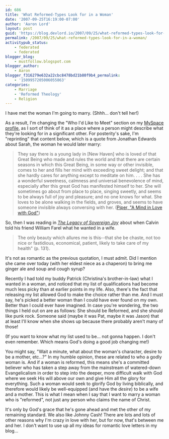 ```yaml
---
id: 686
title: 'What Reformed-Types Look for in a Woman'
date: '2007-09-25T16:19:00-07:00'
author: 'Aaron Lord'
layout: post
guid: 'https://blog.devlord.io/2007/09/25/what-reformed-types-look-for-in-a-woman/'
permalink: /2007/09/25/what-reformed-types-look-for-in-a-woman/
activitypub_status:
    - federated
    - federated
blogger_blog:
    - mustfollow.blogspot.com
blogger_author:
    - Aaron
blogger_f316279e632a22cbc8478bd21b80f9b4_permalink:
    - '1509957205006055863'
categories:
    - Marriage
    - 'Reformed Theology'
    - Religion
---
```


I have met the woman I'm going to marry. (Shhh... don't tell her!)

As a result, I'm changing the "Who I'd Like to Meet" section on my <a href="http://www.myspace.com/fiddler56">MySpace profile</a>, as I sort of think of it as a place where a person might describe what they're looking for in a significant other. For posterity's sake, I'm "reprinting" that content below, which is a quote from Jonathan Edwards about Sarah, the woman he would later marry:
<blockquote>They say there is a young lady in [New Haven] who is loved of that Great Being who made and rules the world and that there are certain seasons in which this Great Being, in some way or other invisible, comes to her and fills her mind with exceeding sweet delight; and that she hardly cares for anything except to meditate on him. . . . She has a wonderful sweetness, calmness and universal benevolence of mind, especially after this great God has manifested himself to her. She will sometimes go about from place to place, singing sweetly, and seems to be always full of joy and pleasure; and no one knows for what. She loves to be alone walking in the fields, and groves, and seems to have someone invisible always conversing with her. (<a href="http://www.desiringgod.org/resourcelibrary/conferencemessages/bydate/1473_a_mind_in_love_with_god/">Piper, "A Mind in Love with God"</a>)</blockquote>
So, then I was reading in <a href="http://www.amazon.com/gp/product/1581348134?ie=UTF8&amp;tag=lbmusic&amp;linkCode=as2&amp;camp=1789&amp;creative=9325&amp;creativeASIN=1581348134"><i>The Legacy of Sovereign Joy</i></a><img src="http://www.assoc-amazon.com/e/ir?t=lbmusic&amp;l=as2&amp;o=1&amp;a=1581348134" alt="" width="1" height="1" border="0" /> about when Calvin told his friend William Farel what he wanted in a wife.
<blockquote>The only beauty which allures me is this--that she be chaste, not too nice or fastidious, economical, patient, likely to take care of my health" (p. 131).</blockquote>
It's not as romantic as the previous quotation, I must admit. Did I mention she came over today (with her eldest niece as a chaperon) to bring me ginger ale and soup and cough syrup?

Recently I had told my buddy Patrick (Christina's brother-in-law) what I wanted in a woman, and noticed that my list of qualifications had become much less picky than at earlier points in my life. Also, there's the fact that releasing my list allowed God to make the choice rather than me. And I must say, he's picked a better woman than I could have ever found on my own. Better than I could ever have imagined. In case you're wondering, the two things I held out on are as follows: She should be Reformed, and she should like punk rock. Someone said (maybe it was Pat, maybe it was Jason) that at least I'll know when she shows up because there probably aren't many of those!

(If you want to know what my list used to be... not gonna happen. I don't even remember. Which means God's doing a good job changing me!)

You might say, "Wait a minute, what about the woman's character, desire to be a mother, etc...?" In my humble opinion, these are related to who a godly woman is. And if a woman is reformed, this means she's a committed believer who has taken a step away from the mainstream of watered-down Evangelicalism in order to step into the deeper, more difficult walk with God where we seek His will above our own and give Him all the glory for everything. Such a woman would seek to glorify God by living biblically, and therefore would likely be well-equipped (and have the <i>desire</i>) to be a wife and a mother. This is what I mean when I say that I want to marry a woman who is "reformed", not just any person who claims the name of Christ.

It's only by God's grace that he's gone ahead and met the other of my remaining standard. We also like Johnny Cash! There are lots and lots of other reasons why I'm crazy in love with her, but for now, that's between me and her. I don't want to use up all my ideas for romantic love letters in my blog...
<div class="blogger-post-footer"><img alt="" width="1" height="1" /></div>